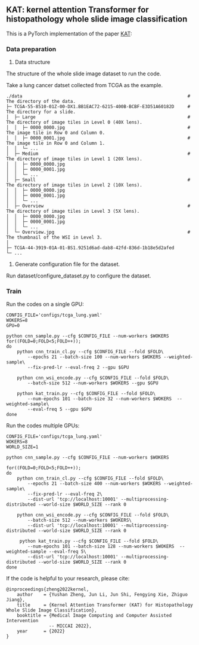 ## KAT: kernel attention Transformer for histopathology whole slide image classification

This is a PyTorch implementation of the paper [KAT]( ):

### Data preparation
1. Data structure
   
The structure of the whole slide image dataset to run the code.

Take a lung cancer datset collected from TCGA as the example.
```
./data                                                              # The directory of the data.
├─ TCGA-55-8510-01Z-00-DX1.BB1EAC72-6215-400B-BCBF-E3D51A60182D     # The directory for a slide.
│  ├─ Large                                                         # The directory of image tiles in Level 0 (40X lens).
│  │  ├─ 0000_0000.jpg                                              # The image tile in Row 0 and Column 0.
│  │  ├─ 0000_0001.jpg                                              # The image tile in Row 0 and Column 1.
│  │  └─ ...
│  ├─ Medium                                                        # The directory of image tiles in Level 1 (20X lens).
│  │  ├─ 0000_0000.jpg
│  │  ├─ 0000_0001.jpg
│  │  └─ ...
│  ├─ Small                                                         # The directory of image tiles in Level 2 (10X lens).
│  │  ├─ 0000_0000.jpg
│  │  ├─ 0000_0001.jpg
│  │  └─ ...
│  ├─ Overview                                                      # The directory of image tiles in Level 3 (5X lens).
│  │  ├─ 0000_0000.jpg
│  │  ├─ 0000_0001.jpg
│  │  └─ ...
│  └─ Overview.jpg                                                  # The thumbnail of the WSI in Level 3.     
│     
├─ TCGA-44-3919-01A-01-BS1.9251d6ad-dab8-42fd-836d-1b18e5d2afed
└─ ...
```
1. Generate configuration file for the dataset.

Run dataset/configure_dataset.py to configure the dataset.

### Train
Run the codes on a single GPU:
```
CONFIG_FILE='configs/tcga_lung.yaml'
WOKERS=8
GPU=0

python cnn_sample.py --cfg $CONFIG_FILE --num-workers $WOKERS
for((FOLD=0;FOLD<5;FOLD++)); 
do
    python cnn_train_cl.py --cfg $CONFIG_FILE --fold $FOLD\
        --epochs 21 --batch-size 100 --num-workers $WOKERS --weighted-sample\
        --fix-pred-lr --eval-freq 2 --gpu $GPU

    python cnn_wsi_encode.py --cfg $CONFIG_FILE --fold $FOLD\
        --batch-size 512 --num-workers $WOKERS --gpu $GPU

    python kat_train.py --cfg $CONFIG_FILE --fold $FOLD\
        --num-epochs 101 --batch-size 32 --num-workers $WOKERS  --weighted-sample\
        --eval-freq 5 --gpu $GPU
done 

```

Run the codes multiple GPUs:
```
CONFIG_FILE='configs/tcga_lung.yaml'
WOKERS=8
WORLD_SIZE=1

python cnn_sample.py --cfg $CONFIG_FILE --num-workers $WOKERS

for((FOLD=0;FOLD<5;FOLD++)); 
do
    python cnn_train_cl.py --cfg $CONFIG_FILE --fold $FOLD\
        --epochs 21 --batch-size 400 --num-workers $WOKERS --weighted-sample\
        --fix-pred-lr --eval-freq 2\
        --dist-url 'tcp://localhost:10001' --multiprocessing-distributed --world-size $WORLD_SIZE --rank 0

    python cnn_wsi_encode.py --cfg $CONFIG_FILE --fold $FOLD\
        --batch-size 512 --num-workers $WOKERS\
        --dist-url 'tcp://localhost:10001' --multiprocessing-distributed --world-size $WORLD_SIZE --rank 0

     python kat_train.py --cfg $CONFIG_FILE --fold $FOLD\
        --num-epochs 101 --batch-size 128 --num-workers $WOKERS  --weighted-sample --eval-freq 5\
        --dist-url 'tcp://localhost:10001' --multiprocessing-distributed --world-size $WORLD_SIZE --rank 0
done

```

If the code is helpful to your research, please cite:
```
@inproceedings{zheng2022kernel,
    author    = {Yushan Zheng, Jun Li, Jun Shi, Fengying Xie, Zhiguo Jiang},
    title     = {Kernel Attention Transformer (KAT) for Histopathology Whole Slide Image Classification},
    booktitle = {Medical Image Computing and Computer Assisted Intervention 
                -- MICCAI 2022},
    year      = {2022}
}
```